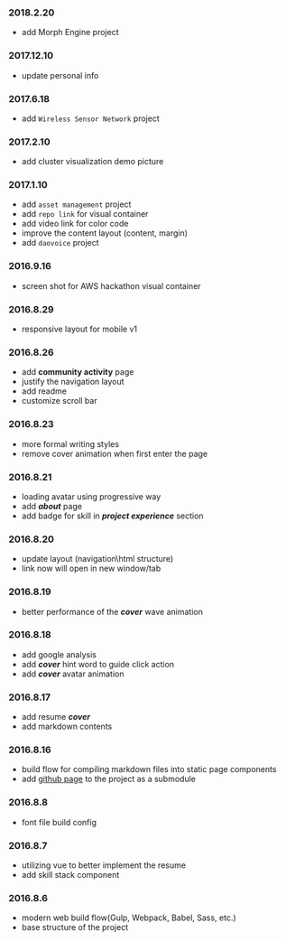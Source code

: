 ### 2018.2.20
* add Morph Engine project

### 2017.12.10
* update personal info

### 2017.6.18
* add `Wireless Sensor Network` project

### 2017.2.10
* add cluster visualization demo picture

### 2017.1.10
* add `asset management` project
* add `repo link` for visual container
* add video link for color code
* improve the content layout (content, margin)
* add `daovoice` project
### 2016.9.16
* screen shot for AWS hackathon visual container

### 2016.8.29
* responsive layout for mobile v1

### 2016.8.26
* add **community activity** page
* justify the navigation layout
* add readme
* customize scroll bar

### 2016.8.23
* more formal writing styles
* remove cover animation when first enter the page

### 2016.8.21
* loading avatar using progressive way
* add ***about*** page
* add badge for skill in ***project experience*** section

### 2016.8.20
* update layout (navigation\html structure)
* link now will open in new window/tab

### 2016.8.19
* better performance of the ***cover*** wave animation

### 2016.8.18
* add google analysis
* add ***cover*** hint word to guide click action
* add ***cover*** avatar animation

### 2016.8.17
* add resume ***cover***
* add markdown contents

### 2016.8.16
* build flow for compiling markdown files into static page components
* add [github page](https://github.com/tankiJong/tankijong.github.io/) to the project as a submodule

### 2016.8.8
* font file build config

### 2016.8.7
* utilizing vue to better implement the resume
* add skill stack component

### 2016.8.6
* modern web build flow(Gulp, Webpack, Babel, Sass, etc.)
* base structure of the project

